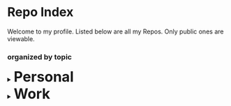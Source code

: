 # Repo Index

Welcome to my profile. Listed below are all my Repos. Only public ones are viewable. 

### organized by topic

<details>
  <summary><strong style='font-size:2rem;'>Personal</strong></summary>
    <ul>
      <li><a href='https://github.com/frederictwc/HkPoliticalCompass'>HKPoliticalCompass</a>: A political compass test for Hong Kong</li>
      <li><a href='https://github.com/frederictwc/commands'>commands</a>: A List of useful commands</li>
      <li><a href='https://github.com/frederictwc/LSTMPyTorch'>LSTMPyTorch</a>: A time series prediction model written in PyTorch</li>
      <li><a href='https://github.com/frederictwc/JuliaProject'>JuliaProject</a>: My first Julia project</li>
      <li><a href='https://github.com/frederictwc/commands'>commands</a>: A List of useful commands</li>
</details>

<details>
  <summary><strong style='font-size:2rem;'>Work</strong></summary>
    <ul>
      <li><a href='https://github.com/frederictwc/DogDetector'>DogDetector</a></li>
      <li><a href='https://github.com/frederictwc/HKPCFacialRecognition'>HKPCFacialRecognition</a></li>
      <li><a href='https://github.com/frederictwc/face_detection'>face_detection</a></li>
      <li><a href='https://github.com/frederictwc/CV2Tracking'>CV2Tracking</a></li>
      <li><a href='https://github.com/frederictwc/HGCAPIs'>HGCAPIs</a></li>
      <li><a href='https://github.com/frederictwc/NvidiaDeepLearning'>NvidiaDeepLearning</a></li>
      <li><a href='https://github.com/frederictwc/embeddedaccesscontrol_new'>embeddedaccesscontrol_new</a></li>
      <li><a href='https://github.com/frederictwc/NanoDocker'>NanoDocker</a></li>
      <li><a href='https://github.com/frederictwc/NvidiaDeepLearning'>light_rail_detection_system</a></li>
      <li><a href='https://github.com/frederictwc/DatasetGenerator'>DatasetGenerator</a></li>
      <li><a href='https://github.com/frederictwc/NetworkCameraReader'>NetworkCameraReader</a></li>
      <li><a href='https://github.com/frederictwc/CV2DNN'>CV2DNN</a></li>
      <li><a href='https://github.com/frederictwc/light_rail_detection_system'>light_rail_detection_system</a></li>
      

</details>

